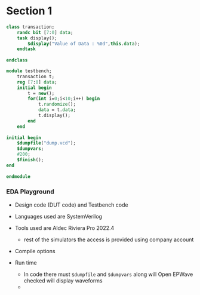 #  Section 1 

```systemverilog
class transaction;
    randc bit [7:0] data;
    task display();
        $display("Value of Data : %0d",this.data);
    endtask
    
endclass

module testbench;
    transaction t;
    reg [7:0] data;
    initial begin
        t = new();
        for(int i=0;i<10;i++) begin
            t.randomize();
            data = t.data;
            t.display();
        end
    end
    
initial begin
    $dumpfile("dump.vcd");
    $dumpvars;
    #200;
    $finish();
end
    
endmodule
```

### EDA Playground

- Design code (DUT code) and Testbench code
- Languages used are SystemVerilog 
- Tools used are Aldec Riviera Pro 2022.4
  - rest of the simulators the access is provided using company account

- Compile options
- Run time
  - In code there must `$dumpfile` and `$dumpvars` along will Open EPWave checked will display waveforms
  - 